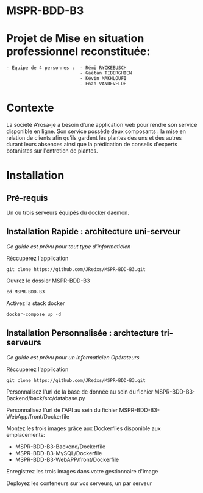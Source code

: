 # MSPR-BDD-B3

# Projet de Mise en situation professionnel reconstituée:
    - Equipe de 4 personnes :  - Rémi RYCKEBUSCH
                               - Gaêtan TIBERGHIEN
                               - Kévin MAKHLOUFI
                               - Enzo VANDEVELDE
                               
# Contexte

La société A’rosa-je a besoin d’une application web pour rendre son service disponible en ligne.
Son service possède deux composants : la mise en relation de clients afin qu’ils gardent les plantes des uns et des autres durant leurs absences ainsi que la prédication de conseils d'experts botanistes sur l'entretien de plantes.

# Installation

## Pré-requis
Un ou trois serveurs équipés du docker daemon.

## Installation Rapide : architecture uni-serveur
*Ce guide est prévu pour tout type d'informaticien*

Réccuperez l'application
```
git clone https://github.com/JRedxs/MSPR-BDD-B3.git
```
Ouvrez le dossier MSPR-BDD-B3
```
cd MSPR-BDD-B3
```
Activez la stack docker
```
docker-compose up -d
```

## Installation Personnalisée : archtecture tri-serveurs
*Ce guide est prévu pour un informaticien Opérateurs*

Réccuperez l'application
```
git clone https://github.com/JRedxs/MSPR-BDD-B3.git
```
Personnalisez l'url de la base de donnée au sein du fichier MSPR-BDD-B3-Backend/back/src/database.py

Personnalisez l'url de l'API au sein du fichier MSPR-BDD-B3-WebApp/front/Dockerfile

Montez les trois images grâce aux Dockerfiles disponible aux emplacements:
* MSPR-BDD-B3-Backend/Dockerfile
* MSPR-BDD-B3-MySQL/Dockerfile
* MSPR-BDD-B3-WebAPP/front/Dockerfile

Enregistrez les trois images dans votre gestionnaire d'image

Deployez les conteneurs sur vos serveurs, un par serveur

